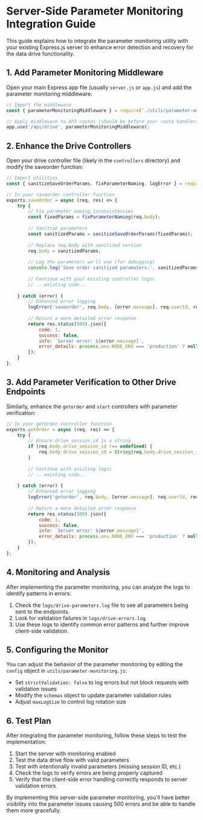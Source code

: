 # Server-Side Parameter Monitoring Integration Guide

This guide explains how to integrate the parameter monitoring utility with your existing Express.js server to enhance error detection and recovery for the data drive functionality.

## 1. Add Parameter Monitoring Middleware

Open your main Express app file (usually `server.js` or `app.js`) and add the parameter monitoring middleware:

```javascript
// Import the middleware
const { parameterMonitoringMiddleware } = require('./utils/parameter-monitoring');

// Apply middleware to API routes (should be before your route handlers)
app.use('/api/drive', parameterMonitoringMiddleware);
```

## 2. Enhance the Drive Controllers

Open your drive controller file (likely in the `controllers` directory) and modify the saveorder function:

```javascript
// Import utilities
const { sanitizeSaveOrderParams, fixParameterNaming, logError } = require('../utils/parameter-monitoring');

// In your saveorder controller function
exports.saveOrder = async (req, res) => {
    try {
        // Fix parameter naming inconsistencies
        const fixedParams = fixParameterNaming(req.body);
        
        // Sanitize parameters
        const sanitizedParams = sanitizeSaveOrderParams(fixedParams);
        
        // Replace req.body with sanitized version
        req.body = sanitizedParams;
        
        // Log the parameters we'll use (for debugging)
        console.log('Save order sanitized parameters:', sanitizedParams);
        
        // Continue with your existing controller logic
        // ...existing code...
        
    } catch (error) {
        // Enhanced error logging
        logError('saveorder', req.body, [error.message], req.userId, req.body.drive_session_id);
        
        // Return a more detailed error response
        return res.status(500).json({
            code: 1,
            success: false,
            info: `Server error: ${error.message}`,
            error_details: process.env.NODE_ENV === 'production' ? null : error.stack
        });
    }
};
```

## 3. Add Parameter Verification to Other Drive Endpoints

Similarly, enhance the `getorder` and `start` controllers with parameter verification:

```javascript
// In your getOrder controller function
exports.getOrder = async (req, res) => {
    try {
        // Ensure drive_session_id is a string
        if (req.body.drive_session_id !== undefined) {
            req.body.drive_session_id = String(req.body.drive_session_id || '');
        }
        
        // Continue with existing logic
        // ...existing code...
        
    } catch (error) {
        // Enhanced error logging
        logError('getorder', req.body, [error.message], req.userId, req.body.drive_session_id);
        
        // Return a more detailed error response
        return res.status(500).json({
            code: 1,
            success: false,
            info: `Server error: ${error.message}`,
            error_details: process.env.NODE_ENV === 'production' ? null : error.stack
        });
    }
};
```

## 4. Monitoring and Analysis

After implementing the parameter monitoring, you can analyze the logs to identify patterns in errors:

1. Check the `logs/drive-parameters.log` file to see all parameters being sent to the endpoints.
2. Look for validation failures in `logs/drive-errors.log`.
3. Use these logs to identify common error patterns and further improve client-side validation.

## 5. Configuring the Monitor

You can adjust the behavior of the parameter monitoring by editing the `config` object in `utils/parameter-monitoring.js`:

- Set `strictValidation: false` to log errors but not block requests with validation issues
- Modify the `schemas` object to update parameter validation rules
- Adjust `maxLogSize` to control log rotation size

## 6. Test Plan

After integrating the parameter monitoring, follow these steps to test the implementation:

1. Start the server with monitoring enabled
2. Test the data drive flow with valid parameters
3. Test with intentionally invalid parameters (missing session ID, etc.)
4. Check the logs to verify errors are being properly captured
5. Verify that the client-side error handling correctly responds to server validation errors

By implementing this server-side parameter monitoring, you'll have better visibility into the parameter issues causing 500 errors and be able to handle them more gracefully.
